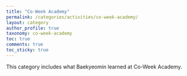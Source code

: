 ```yaml
---
title: "Co-Week Academy"
permalink: /categories/activities/co-week-academy/
layout: category
author_profile: true
taxonomy: co-week-academy
toc: true
comments: true
toc_sticky: true
---
```

This category includes what Baekyeomin learned at Co-Week Academy.
